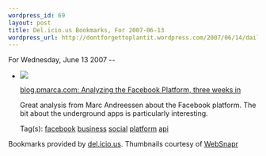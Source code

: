 ```yaml
--- 
wordpress_id: 69
layout: post
title: Del.icio.us Bookmarks, For 2007-06-13
wordpress_url: http://dontforgettoplantit.wordpress.com/2007/06/14/daily-delicious-24/
---
```

<p class="daily-delicious-header">For Wednesday, June 13 2007 --</p>
<ul class="daily-delicious">
    <li><img src="http://images.websnapr.com/?url=http://blog.pmarca.com/2007/06/analyzing_the_f.html"> <p><a href="http://blog.pmarca.com/2007/06/analyzing_the_f.html" title="http://blog.pmarca.com/2007/06/analyzing_the_f.html">blog.pmarca.com: Analyzing the Facebook Platform, three weeks in</a></p>
<p>Great analysis from Marc Andreessen about the Facebook platform.  The bit about the underground apps is particularly interesting.</p><div class="daily-delicious-tags">Tag(s): <a href="http://del.icio.us/popular/facebook">facebook</a> <a href="http://del.icio.us/popular/business">business</a> <a href="http://del.icio.us/popular/social">social</a> <a href="http://del.icio.us/popular/platform">platform</a> <a href="http://del.icio.us/popular/api">api</a> </div></li></ul><p class="daily-delicious-footer">Bookmarks provided by <a href="http://del.icio.us/cyu">del.icio.us</a>.  Thumbnails courtesy of <a href="http://websnapr.com">WebSnapr</a>

